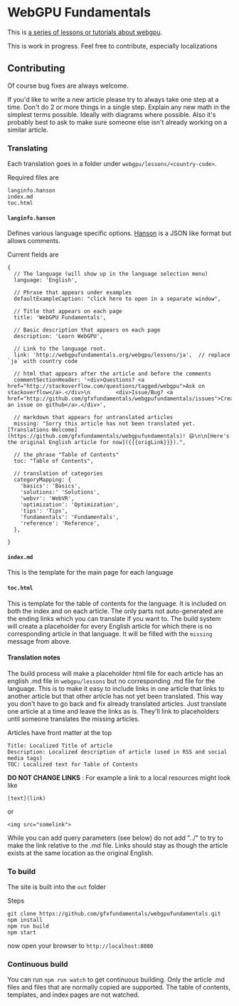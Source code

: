 WebGPU Fundamentals
=====================

This is [a series of lessons or tutorials about webgpu](http://webgpufundamentals.org/).

This is work in progress. Feel free to contribute, especially localizations

## Contributing

Of course bug fixes are always welcome.

If you'd like to write a new article please try to always take
one step at a time. Don't do 2 or more things in a single step.
Explain any new math in the simplest terms possible. Ideally
with diagrams where possible. Also it's probably best to
ask to make sure someone else isn't already working on a similar
article.

### Translating

Each translation goes in a folder under `webgpu/lessons/<country-code>`.

Required files are

    langinfo.hanson
    index.md
    toc.html

#### `langinfo.hanson`

Defines various language specific options.
[Hanson](https://github.com/timjansen/hanson) is a JSON like format but allows comments.

Current fields are

    {
      // The language (will show up in the language selection menu)
      language: 'English',

      // Phrase that appears under examples
      defaultExampleCaption: "click here to open in a separate window",

      // Title that appears on each page
      title: 'WebGPU Fundamentals',

      // Basic description that appears on each page
      description: 'Learn WebGPU',

      // Link to the language root.
      link: 'http://webgpufundamentals.org/webgpu/lessons/ja',  // replace `ja` with country code

      // html that appears after the article and before the comments
      commentSectionHeader: '<div>Questions? <a href="http://stackoverflow.com/questions/tagged/webgpu">Ask on stackoverflow</a>.</div>\n        <div>Issue/Bug? <a href="http://github.com/gfxfundamentals/webgpufundamentals/issues">Create an issue on github</a>.</div>',

      // markdown that appears for untranslated articles
      missing: "Sorry this article has not been translated yet. [Translations Welcome](https://github.com/gfxfundamentals/webgpufundamentals)! 😄\n\n[Here's the original English article for now]({{{origLink}}}).",

      // the phrase "Table of Contents"
      toc: "Table of Contents",

      // translation of categories
      categoryMapping: {
        'basics': 'Basics',
        'solutions:' 'Solutions',
        'webvr': 'WebVR',
        'optimization': 'Optimization',
        'tips': 'Tips',
        'fundamentals': 'Fundamentals',
        'reference': 'Reference',
      },

    }

#### `index.md`

This is the template for the main page for each language

#### `toc.html`

This is template for the table of contents for the language.
It is included on both the index and on each article. The only
parts not auto-generated are the ending links which
you can translate if you want to.
The build system will create a placeholder for every English article for which there is no corresponding article in that language. 
It will be filled with the `missing` message from above.

#### Translation notes

The build process will make a placeholder html file for each article has an english .md file in
`webgpu/lessons` but no corresponding .md file for the language. This is to make it easy to include
links in one article that links to another article but that other article has not yet been translated.
This way you don't have to go back and fix already translated articles. Just translate one article
at a time and leave the links as is. They'll link to placeholders until someone translates the missing
articles.

Articles have front matter at the top

```
Title: Localized Title of article
Description: Localized description of article (used in RSS and social media tags)
TOC: Localized text for Table of Contents
```

**DO NOT CHANGE LINKS** : For example a link to a local resources might look like

    [text](link)

or

    <img src="somelink">

While you can add query parameters (see below) do not add "../" to try to make the link relative to the
.md file. Links should stay as though the article exists at the same location as the original English.

### To build

The site is built into the `out` folder

Steps

    git clone https://github.com/gfxfundamentals/webgpufundamentals.git
    npm install
    npm run build
    npm start

now open your browser to `http://localhost:8080`

### Continuous build

You can run `npm run watch` to get continuous building.
Only the article .md files and files that are normally copied are supported.
The table of contents, templates, and index pages are not watched.

